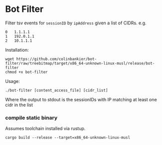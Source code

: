 # Bot Filter

Filter tsv events for `sessionID` by `ipAddress` given a list of CIDRs.
e.g.
```
0	1.1.1.1
1	192.0.1.1
2	10.1.1.1
```

Installation:
```
wget https://github.com/colinbankier/bot-filter/raw/treebitmap/target/x86_64-unknown-linux-musl/release/bot-filter
chmod +x bot-filter
```

Usage:
```
./bot-filter [content_access_file] [cidr_list]
```
Where the output to stdout is the sessionIDs with IP matching at least one cidr in the list

### compile static binary
Assumes toolchain installed via rustup.
```
cargo build --release --target=x86_64-unknown-linux-musl
```
